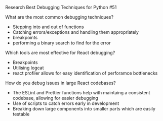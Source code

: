 Research Best Debugging Techniques for Python #51

What are the most common debugging techniques?
- Stepping into and out of functions
- Catching errors/exceptions and handling them appropriately
- breakpoints
- performing a binary search to find for the error

Which tools are most effective for React debugging?
- Breakpoints
- Utilising logcat
- react profiler allows for easy identification of perforamce bottlenecks

How do you debug issues in large React codebases?
- The ESLint and Prettier functions help with maintaing a consistent codebase, allowing for easier debugging
- Use of scripts to catch errors early in development
- Breaking down large components into smaller parts which are easily testable
